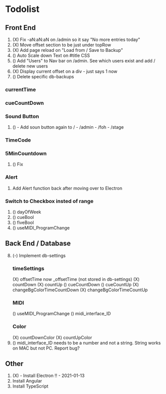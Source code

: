 # Todolist

## Front End
1. (X) Fix -aN:aN:aN on /admin so it say "No more entries today"
2. (X) Move offset section to be just under topRow
3. (X) Add page reload on "Load from / Save to Backup"
4. () Auto Scale down Text on #title CSS
5. () Add "Users" to Nav bar on /admin. See which users exist and add / delete new users
6. (X) Display current offset on a div - just says 1 now
6. () Delete specific db-backups

### currentTime
### cueCountDown
### Sound Button
1. () - Add soun button again to / - /admin - /foh - /stage
### TimeCode

### 5MinCountdown
1. () Fix
### Alert
1. Add Alert function back after moving over to Electron
### Switch to Checkbox insted of range
1. () dayOfWeek
2. () cueBool
3. () fiveBool
4. () useMIDI_ProgramChange

## Back End / Database
8. (-) Implement db-settings
    ### timeSettings
    (X) offsetTime now _offsetTime (not stored in db-settings)
    (X) countDown
    (X) countUp
    () cueCountDown
    () cueCountUp
    (X) changeBgColorTimeCountDown
    (X) changeBgColorTimeCountUp
    ### MIDI
    () useMIDI_ProgramChange
    () midi_interface_ID
    ### Color
    (X) countDownColor
    (X) countUpColor
12. () midi_interface_ID needs to be a number and not a string. String works on MAC but not PC. Report bug?

## Other
1. (X) - Install Electron !!    - 2021-01-13
2. Install Angular
3. Install TypeScript
